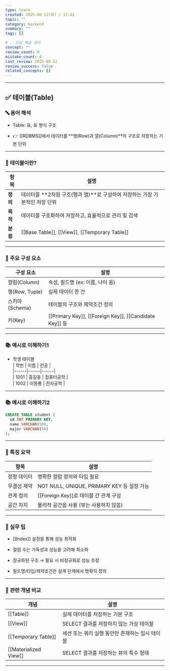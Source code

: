 ```yaml
---
type: learn
created: 2025-08-12(화) / 17:42
topic: ""
category: backend
summary: ""
tags: []

# ✅ 오답 복습 관리
concept: ""
review_count: 0
mistake_count: 0
last_review: 2025-08-12
review_success: false
related_concepts: []
---
```

---

## ✅ 테이블(Table)

### 🔤 용어 해석

- Table: 표, 표 형식 구조
    
- 👉 [[RDBMS]]에서 데이터를 **행(Row)과 열(Column)**의 구조로 저장하는 기본 단위
    

---

### 🧩 테이블이란?

| 항목     | 설명                                             |
| ------ | ---------------------------------------------- |
| **정의** | 데이터를 **2차원 구조(행과 열)**로 구성하여 저장하는 가장 기본적인 저장 단위 |
| **목적** | 데이터를 구조화하여 저장하고, 효율적으로 관리 및 검색                 |
| **분류** | [[Base Table]], [[View]], [[Temporary Table]]  |

---

### 🧱 주요 구성 요소

|구성 요소|설명|
|---|---|
|컬럼(Column)|속성, 필드명 (ex: 이름, 나이 등)|
|행(Row, Tuple)|실제 데이터 한 건|
|스키마(Schema)|테이블의 구조와 제약조건 정의|
|키(Key)|[[Primary Key]], [[Foreign Key]], [[Candidate Key]] 등|

---

### 📚 예시로 이해하기1

- 학생 테이블  
    | 학번 | 이름 | 전공 |  
    |------|------|------|  
    | 1001 | 홍길동 | 컴퓨터공학 |  
    | 1002 | 이몽룡 | 전자공학 |
    

---

### 📚 예시로 이해하기2

```sql
CREATE TABLE student (
  id INT PRIMARY KEY,
  name VARCHAR(50),
  major VARCHAR(50)
);
```

---

### 🧠 특징 요약

|항목|설명|
|---|---|
|정형 데이터|명확한 컬럼 정의와 타입 필요|
|무결성 제약|NOT NULL, UNIQUE, PRIMARY KEY 등 설정 가능|
|관계 정의|[[Foreign Key]]로 테이블 간 관계 구성|
|공간 차지|물리적 공간을 사용 (뷰는 사용하지 않음)|

---

### 🎯 실무 팁

- [[Index]] 설정을 통해 성능 최적화
    
- 컬럼 수는 가독성과 성능을 고려해 최소화
    
- 정규화된 구조 → 필요 시 비정규화로 성능 조정
    
- 필드명/타입/제약조건은 설계 단계에서 명확히 정의
    

---

### 🧩 관련 개념 비교

|개념|설명|
|---|---|
|[[Table]]|실제 데이터를 저장하는 기본 구조|
|[[View]]|SELECT 결과를 저장하지 않는 가상 테이블|
|[[Temporary Table]]|세션 또는 쿼리 실행 동안만 존재하는 임시 테이블|
|[[Materialized View]]|SELECT 결과를 저장하는 뷰의 특수 형태|

---